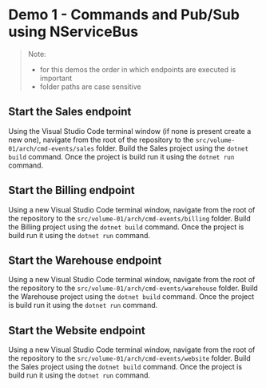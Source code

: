 # Demo 1 - Commands and Pub/Sub using NServiceBus

> Note:
>
> - for this demos the order in which endpoints are executed is important
> - folder paths are case sensitive

## Start the Sales endpoint

Using the Visual Studio Code terminal window (if none is present create a new one), navigate from the root of the repository to the `src/volume-01/arch/cmd-events/sales` folder. Build the Sales project using the `dotnet build` command. Once the project is build run it using the `dotnet run` command.

## Start the Billing endpoint

Using a new Visual Studio Code terminal window, navigate from the root of the repository to the `src/volume-01/arch/cmd-events/billing` folder. Build the Billing project using the `dotnet build` command. Once the project is build run it using the `dotnet run` command.

## Start the Warehouse endpoint

Using a new Visual Studio Code terminal window, navigate from the root of the repository to the `src/volume-01/arch/cmd-events/warehouse` folder. Build the Warehouse project using the `dotnet build` command. Once the project is build run it using the `dotnet run` command.

## Start the Website endpoint

Using a new Visual Studio Code terminal window, navigate from the root of the repository to the `src/volume-01/arch/cmd-events/website` folder. Build the Sales project using the `dotnet build` command. Once the project is build run it using the `dotnet run` command.
